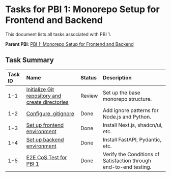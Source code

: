 # Tasks for PBI 1: Monorepo Setup for Frontend and Backend

This document lists all tasks associated with PBI 1.

**Parent PBI**: [PBI 1: Monorepo Setup for Frontend and Backend](./prd.md)

## Task Summary

| Task ID | Name | Status | Description |
| :------ | :--------------------------------------- | :------- | :--------------------------------- |
| 1-1 | [Initialize Git repository and create directories](./1-1.md) | Review | Set up the base monorepo structure. |
| 1-2 | [Configure .gitignore](./1-2.md) | Done | Add ignore patterns for Node.js and Python. |
| 1-3 | [Set up frontend environment](./1-3.md) | Done | Install Next.js, shadcn/ui, etc. |
| 1-4 | [Set up backend environment](./1-4.md) | Done | Install FastAPI, Pydantic, etc. |
| 1-5 | [E2E CoS Test for PBI 1](./1-5.md) | Done | Verify the Conditions of Satisfaction through end-to-end testing. |
